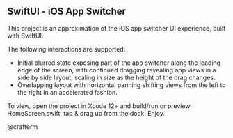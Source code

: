 ## SwiftUI - iOS App Switcher

This project is an approximation of the iOS app switcher UI experience, built with SwiftUI.

The following interactions are supported:

* Initial blurred state exposing part of the app switcher along the leading edge of the screen, with
  continued dragging revealing app views in a side by side layout, scaling in size as the height of
  the drag changes.
* Overlapping layout with horizontal panning shifting views from the left to the right in an
  accelerated fashion.

To view, open the project in Xcode 12+ and build/run or preview HomeScreen.swift, tap & drag up from the
dock. Enjoy.

@crafterm
